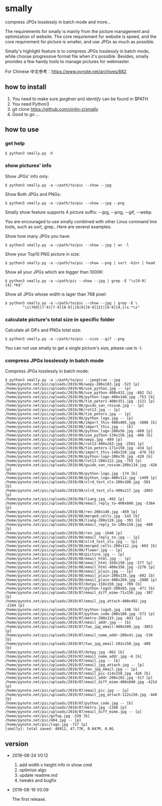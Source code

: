 # smally
compress JPGs losslessly in batch mode and more...

The requirements for smally is mainly from the picture management and 
optimization of website. The core requirement for website is speed, and the 
core requirement for picture is smaller, and use JPGs as much as possible.

Smally's highlight feature is to compress JPGs losslessly in batch mode, while
choose progressive format file when it's possible. Besides, smally provides a 
few handy tools to manage pictures for webmaster.

For Chinese 中文参考：https://www.pynote.net/archives/882

## how to install
1. You need to make sure *jpegtran* and *identify* can be found in $PATH
2. You need Python3
3. git clone https://github.com/xinlin-z/smally
4. Good to go ...

## how to use
### get help
    $ python3 smally.py -h

### show pictures' info
Show JPGs' info only:    

    $ python3 smally.py -a ~/path/to/pic --show --jpg

Show Both JPGs and PNGs:
    
    $ python3 smally.py -a ~/path/to/pic --show --jpg --png

Smally show feature supports 4 picture suffix: --jpg, --png, --gif, --webp.

You are encouraged to use smally combined with other Linux command line tools,
such as sort, grep...Here are several examples:

Show how many JPGs you have:

    $ python3 smally.py -a ~/path/to/pic --show --jpg | wc -l

Show your Top10 PNG picture in size:

    $ python3 smally.py -a ~/path/to/pic --show --png | sort -k2nr | head

Show all your JPGs which are bigger than 1000K:

    $ python3 smally.py -a ~/path/pic --show --jpg | grep -E "\s[0-9]{4}.*K$"

Show all JPGs whose width is lager than 768 pixel:

    $ python3 smally.py -a ~/path/to/pic --show --jpg | grep -E \
            "\s(769|[7-9][7-9][0-9]|[8|9][0-9]{2}|[0-9]{4,})x.*\s"

### calculate picture's total size in specific folder
Calculate all GIFs and PNGs total size:

    $ python3 smally.py -a ~/path/to/pic --size --gif --png

You can not use smally to get a single picture's size, please use ls -l.

### compress JPGs losslessly in batch mode
Compress JPGs losslessly in batch mode:

    $ python3 smally.py -a ~/path/to/pic --jpegtran --jpg
    /home/pynote.net/pic/uploads/2019/06/wepy-200x103.jpg -523 [p]
    /home/pynote.net/pic/uploads/2019/06/use_python.jpg -- [p]
    /home/pynote.net/pic/uploads/2019/06/use_python-400x432.jpg -892 [b]
    /home/pynote.net/pic/uploads/2019/06/python-logo-400x140.jpg -753 [b]
    /home/pynote.net/pic/uploads/2019/06/tim_peters-400x351.jpg -1121 [p]
    /home/pynote.net/pic/uploads/2019/06/guido_van_rossum.jpg -- [p]
    /home/pynote.net/pic/uploads/2019/06/rot13.jpg -- [p]
    /home/pynote.net/pic/uploads/2019/06/tim_peters.jpg -- [p]
    /home/pynote.net/pic/uploads/2019/06/python_logo.jpg -- [p]
    /home/pynote.net/pic/uploads/2019/06/import_this-400x405.jpg -1006 [b]
    /home/pynote.net/pic/uploads/2019/06/import_this.jpg -- [b]
    /home/pynote.net/pic/uploads/2019/06/python_logo-200x56.jpg -689 [p]
    /home/pynote.net/pic/uploads/2019/06/use_python-139x150.jpg -406 [b]
    /home/pynote.net/pic/uploads/2019/06/wepy.jpg -489 [p]
    /home/pynote.net/pic/uploads/2019/06/rot13-400x243.jpg -2561 [p]
    /home/pynote.net/pic/uploads/2019/06/tim_peters-171x150.jpg -434 [p]
    /home/pynote.net/pic/uploads/2019/06/import_this-148x150.jpg -476 [b]
    /home/pynote.net/pic/uploads/2019/06/python-logo-200x70.jpg -420 [b]
    /home/pynote.net/pic/uploads/2019/06/rot13-200x122.jpg -755 [p]
    /home/pynote.net/pic/uploads/2019/06/guido_van_rossum-200x134.jpg -426 [p]
    /home/pynote.net/pic/uploads/2019/06/python-logo.jpg -174 [b]
    /home/pynote.net/pic/uploads/2019/06/python_logo-400x112.jpg -1499 [p]
    /home/pynote.net/pic/uploads/2019/08/xlrd_test_xls-200x108.jpg -581 [b]
    /home/pynote.net/pic/uploads/2019/08/xlrd_test_xls-400x217.jpg -2003 [p]
    /home/pynote.net/pic/uploads/2019/08/liang.jpg -492 [p]
    /home/pynote.net/pic/uploads/2019/08/email_reply_to-400x600.jpg -5364 [p]
    /home/pynote.net/pic/uploads/2019/08/ren-200x140.jpg -469 [p]
    /home/pynote.net/pic/uploads/2019/08/merged_cells.jpg -143 [b]
    /home/pynote.net/pic/uploads/2019/08/liang-200x128.jpg -391 [b]
    /home/pynote.net/pic/uploads/2019/08/email_reply_to-100x150.jpg -480 [b]
    /home/pynote.net/pic/uploads/2019/08/ren.jpg -1640 [p]
    /home/pynote.net/pic/uploads/2019/08/email_reply_to.jpg -- [p]
    /home/pynote.net/pic/uploads/2019/08/xlrd_test_xls.jpg -- [p]
    /home/pynote.net/pic/uploads/2019/08/merged_cells-200x112.jpg -603 [b]
    /home/pynote.net/pic/uploads/2019/08/flower.jpg -- [p]
    /home/pynote.net/pic/uploads/2019/08/picture.jpg -- [p]
    /home/pynote.net/pic/uploads/2019/08/email_html.jpg -- [p]
    /home/pynote.net/pic/uploads/2019/08/email_html-169x150.jpg -577 [p]
    /home/pynote.net/pic/uploads/2019/08/email_html-400x356.jpg -2276 [p]
    /home/pynote.net/pic/uploads/2019/08/email_plain.jpg -- [p]
    /home/pynote.net/pic/uploads/2019/08/email_plain-200x135.jpg -892 [b]
    /home/pynote.net/pic/uploads/2019/08/email_plain-400x269.jpg -2088 [p]
    /home/pynote.net/pic/uploads/2019/07/dotpy-150x150.jpg -709 [b]
    /home/pynote.net/pic/uploads/2019/07/python-logo5-200x65.jpg -471 [b]
    /home/pynote.net/pic/uploads/2019/07/email_diff_mime-71x150.jpg -387 [b]
    /home/pynote.net/pic/uploads/2019/07/email_jpg_attach-400x492.jpg -2184 [p]
    /home/pynote.net/pic/uploads/2019/07/python-logo5.jpg -146 [b]
    /home/pynote.net/pic/uploads/2019/07/python_code-200x100.jpg -573 [p]
    /home/pynote.net/pic/uploads/2019/07/metro-200x133.jpg -843 [p]
    /home/pynote.net/pic/uploads/2019/07/email_addr.jpg -- [b]
    /home/pynote.net/pic/uploads/2019/07/two_jpg_email-400x589.jpg -3053 [p]
    /home/pynote.net/pic/uploads/2019/07/email_name_addr-200x41.jpg -536 [b]
    /home/pynote.net/pic/uploads/2019/07/two_jpg_email-102x150.jpg -400 [b]
    /home/pynote.net/pic/uploads/2019/07/dotpy.jpg -962 [b]
    /home/pynote.net/pic/uploads/2019/07/email_name_addr.jpg -6 [b]
    /home/pynote.net/pic/uploads/2019/07/email.jpg -- [b]
    /home/pynote.net/pic/uploads/2019/07/email_jpg_attach.jpg -- [p]
    /home/pynote.net/pic/uploads/2019/07/two_jpg_email.jpg -- [p]
    /home/pynote.net/pic/uploads/2019/07/email_pic-114x150.jpg -426 [b]
    /home/pynote.net/pic/uploads/2019/07/email_addr-200x102.jpg -517 [p]
    /home/pynote.net/pic/uploads/2019/07/email_diff_mime-400x840.jpg -4214 [p]
    /home/pynote.net/pic/uploads/2019/07/email_pic.jpg -- [p]
    /home/pynote.net/pic/uploads/2019/07/email_jpg_attach-122x150.jpg -448 [b]
    /home/pynote.net/pic/uploads/2019/07/python_code.jpg -- [b]
    /home/pynote.net/pic/uploads/2019/07/metro.jpg -1348 [p]
    /home/pynote.net/pic/uploads/2019/07/email_diff_mime.jpg -- [p]
    /home/pynote.net/pic/goTop.jpg -339 [b]
    /home/pynote.net/pic/404.jpg -- [p]
    /home/pynote.net/pic/logo.jpg -727 [p]
    [smally]: total saved: 48912, 47.77K, 0.047M, 0.0G

## version
* 2019-08-24 V0.12

    1. add width x height info in show cmd
    2. optimize algo
    3. update readme.md
    4. tweaks and bugfix

* 2019-08-19 V0.09

    The first release.
